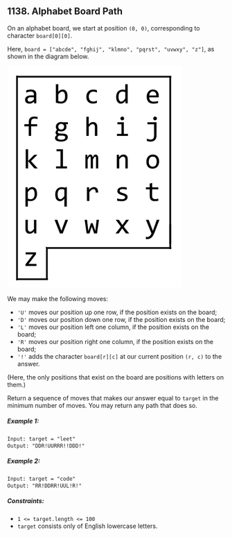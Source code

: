 ## 1138. Alphabet Board Path

On an alphabet board, we start at position ```(0, 0)```, corresponding to character ```board[0][0]```.

Here, ```board = ["abcde", "fghij", "klmno", "pqrst", "uvwxy", "z"]```, as shown in the diagram below.

![Board](images/board.png)

We may make the following moves:

* ```'U'``` moves our position up one row, if the position exists on the board;
* ```'D'``` moves our position down one row, if the position exists on the board;
* ```'L'``` moves our position left one column, if the position exists on the board;
* ```'R'``` moves our position right one column, if the position exists on the board;
* ```'!'``` adds the character ```board[r][c]``` at our current position ```(r, c)``` to the answer.

(Here, the only positions that exist on the board are positions with letters on them.)

Return a sequence of moves that makes our answer equal to ```target``` in the minimum number of moves. You may return any path that does so.

##### Example 1:
```
Input: target = "leet"
Output: "DDR!UURRR!!DDD!"
```
##### Example 2:
```
Input: target = "code"
Output: "RR!DDRR!UUL!R!"
```

##### Constraints:

* ```1 <= target.length <= 100```
* ```target``` consists only of English lowercase letters.